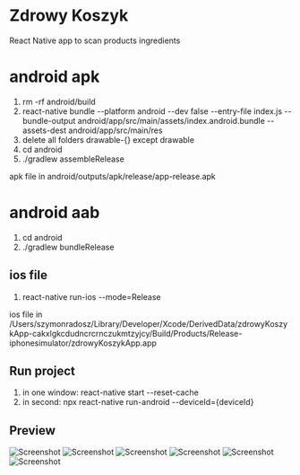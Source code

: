 # Zdrowy Koszyk

React Native app to scan products ingredients

# android apk

1. rm -rf android/build
2. react-native bundle --platform android --dev false --entry-file index.js --bundle-output android/app/src/main/assets/index.android.bundle --assets-dest android/app/src/main/res
3. delete all folders drawable-{} except drawable
4. cd android
5. ./gradlew assembleRelease

apk file in android/outputs/apk/release/app-release.apk

# android aab

1. cd android
2. ./gradlew bundleRelease

## ios file

1. react-native run-ios --mode=Release

ios file in /Users/szymonradosz/Library/Developer/Xcode/DerivedData/zdrowyKoszykApp-cakxlgkcdudncrcrnczukmtzyjcy/Build/Products/Release-iphonesimulator/zdrowyKoszykApp.app

## Run project

1. in one window: react-native start --reset-cache
2. in second: npx react-native run-android --deviceId={deviceId}

## Preview

![Screenshot](mobile.jpg)
![Screenshot](mobile1.jpg)
![Screenshot](mobile2.jpg)
![Screenshot](mobile3.jpg)
![Screenshot](mobile4.jpg)
![Screenshot](mobile5.jpg)

